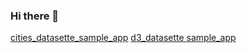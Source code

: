 ### Hi there 👋

[cities_datasette_sample_app](https://tundra-plausible-timimus.glitch.me/)
[d3_datasette sample_app](https://organic-harsh-actor.glitch.me/)


<!--
**der0pa/der0pa** is a ✨ _special_ ✨ repository because its `README.md` (this file) appears on your GitHub profile.


Here are some ideas to get you started:

- 🔭 I’m currently working on ... 'glitch' apps
- 🌱 I’m currently learning ...
- 👯 I’m looking to collaborate on ...
- 🤔 I’m looking for help with ...
- 💬 Ask me about ...
- 📫 How to reach me: ...
- 😄 Pronouns: ...
- ⚡ Fun fact: ...
-->

